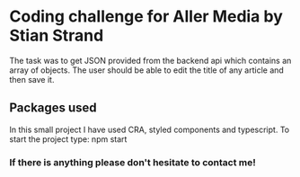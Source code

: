 # Coding challenge for Aller Media by Stian Strand

The task was to get JSON provided from the backend api which contains an array of objects.
The user should be able to edit the title of any article and then save it.

## Packages used

In this small project I have used CRA, styled components and typescript.
To start the project type: npm start

### If there is anything please don't hesitate to contact me!
